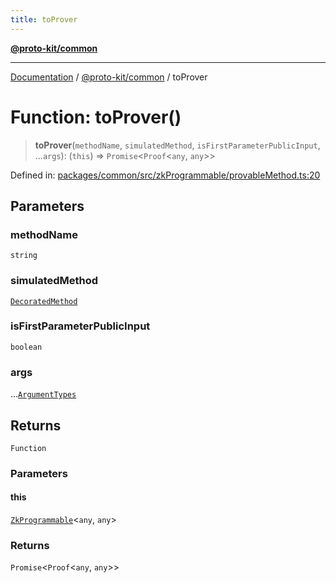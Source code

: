 ```yaml
---
title: toProver
---
```


[**@proto-kit/common**](../README.md)

***

[Documentation](../../../README.md) / [@proto-kit/common](../README.md) / toProver

# Function: toProver()

> **toProver**(`methodName`, `simulatedMethod`, `isFirstParameterPublicInput`, ...`args`): (`this`) => `Promise`\<`Proof`\<`any`, `any`\>\>

Defined in: [packages/common/src/zkProgrammable/provableMethod.ts:20](https://github.com/proto-kit/framework/blob/4d6b3b6da51b3edee0fbf25ce72c1f59ec61e891/packages/common/src/zkProgrammable/provableMethod.ts#L20)

## Parameters

### methodName

`string`

### simulatedMethod

[`DecoratedMethod`](../type-aliases/DecoratedMethod.md)

### isFirstParameterPublicInput

`boolean`

### args

...[`ArgumentTypes`](../type-aliases/ArgumentTypes.md)

## Returns

`Function`

### Parameters

#### this

[`ZkProgrammable`](../classes/ZkProgrammable.md)\<`any`, `any`\>

### Returns

`Promise`\<`Proof`\<`any`, `any`\>\>
